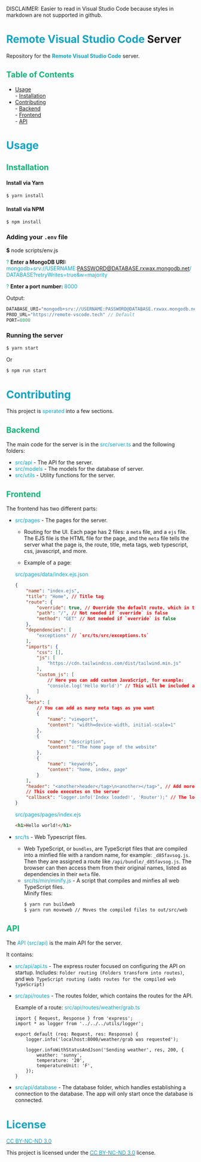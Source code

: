 DISCLAIMER: Easier to read in Visual Studio Code because styles in markdown are not supported in github.

<style>
bold {
    font-weight: bold;
}

green {
    color: #0eb676;
}

aqua {
    color: #12a3c6;
}

white {
    color: #cccccc;
}
</style>

# <aqua>Remote Visual Studio Code</aqua> Server

Repository for the <bold><aqua>Remote Visual Studio Code</aqua></bold> server.

## <green>Table of Contents</green>

<ul>

<li><a href="#usage">Usage</a></li>
    - <a href="#installation">Installation</a>
<li><a href="#contributing">Contributing</a></li>
    - <a href="#backend">Backend</a>
    <br>
    - <a href="#frontend">Frontend</a>
    <br>
    - <a href="#api">API</a>

</ul>

<div id="usage">

# <aqua>Usage</aqua>

<div id="installation">

## <green>Installation</green>

#### Install via Yarn

```bash
$ yarn install
```

#### Install via NPM

```bash
$ npm install
```

### Adding your `.env` file

<p><bold>$</bold> node scripts/env.js

<green>? </green><bold>Enter a MongoDB URI: </bold><aqua>mongodb+srv://USERNAME:PASSWORD@DATABASE.rxwax.mongodb.net/DATABASE?retryWrites=true&w=majority</aqua>

<green>? </green><bold>Enter a port number: </bold><aqua>8000</aqua>

</p>

Output:

```d
DATABASE_URI="mongodb+srv://USERNAME:PASSWORD@DATABASE.rxwax.mongodb.net/DATABASE?retryWrites=true&w=majority"
PROD_URL="https://remote-vscode.tech" // Default
PORT=8000
```

### Running the server

```bash
$ yarn start
```

Or

```bash
$ npm run start
```

</div>
</div>

<div id="contributing">

# <aqua>Contributing</aqua>

This project is <aqua>sperated</aqua> into a few sections.

<div id="backend">

## <green>Backend</green>

The main code for the server is in the <aqua>src/server.ts</aqua> and the following folders:

-   <aqua>src/api</aqua> - The API for the server.
-   <aqua>src/models</aqua> - The models for the database of server.
-   <aqua>src/utils</aqua> - Utility functions for the server.

</div>

<div id="frontend">

## <green>Frontend</green>

The frontend has two different parts:

-   <aqua>src/pages</aqua> - The pages for the server.

    -   Routing for the UI. Each page has 2 files: a `meta` file, and a `ejs` file. The EJS file is the HTML file for the page, and the `meta` file tells the server what the page is, the route, title, meta tags, web typescript, css, javascript, and more.

    -   Example of a page:

    <aqua>src/pages/data/index.ejs.json</aqua>

    ```JSON
    {
        "name": "index.ejs",
        "title": "Home", // Title tag
        "route": {
            "override": true, // Override the default route, which in this case would be `/index`
            "path": "/", // Not needed if `override` is false
            "method": "GET" // Not needed if `override` is false
        },
        "dependencies": [
            "exceptions" // `src/ts/src/exceptions.ts`
        ],
        "imports": {
            "css": [],
            "js": [
                "https://cdn.tailwindcss.com/dist/tailwind.min.js"
            ],
            "custom_js": [
                // Here you can add custom JavaScript, for example:
                "console.log('Hello World')" // This will be included as a <script> tag on the page
            ]
        },
        "meta": [
            // You can add as many meta tags as you want
            {
                "name": "viewport",
                "content": "width=device-width, initial-scale=1"
            },
            {
                "name": "description",
                "content": "The home page of the website"
            },
            {
                "name": "keywords",
                "content": "home, index, page"
            }
        ],
        "header": "<another>header</tag>\n<another></tag>", // Add more tags to the header
        // This code executes on the server
        "callback": "logger.info('Index loaded!', 'Router');" // The logger class is default imported for all callbacks
    }
    ```

    <aqua>src/pages/pages/index.ejs</aqua>

    ```html
    <h1>Hello world!</h1>
    ```

-   <aqua>src/ts</aqua> - Web Typescript files.
    -   Web TypeScript, or `bundles`, are TypeScript files that are compiled into a minfied file with a random name, for example: `_d85favsog.js`. Then they are assigned a route like `/api/bundle/_d85favsog.js`. The browser can then access them from their original names, listed as dependencies in their `meta` file.
    -   <aqua>src/ts/min/minify.js</aqua> - A script that compiles and minfies all web TypeScript files.
        <br>
        Minify files:
        ```bash
        $ yarn run buildweb
        $ yarn run moveweb // Moves the compiled files to out/src/web
        ```

</div>

<div id="api">

## <green>API</green>

The <aqua>API (src/api)</aqua> is the main API for the server.

It contains:

-   <aqua>src/api/api.ts</aqua> - The express router focused on configuring the API on startup. Includes: `Folder routing (Folders transform into routes)`, and `Web TypeScript routing (adds routes for the compiled web TypeScript)`

-   <aqua>src/api/routes</aqua> - The routes folder, which contains the routes for the API.

    Example of a route:
    <aqua>src/api/routes/weather/grab.ts</aqua>

    ```TS
    import { Request, Response } from 'express';
    import * as logger from '../../../utils/logger';

    export default (req: Request, res: Response) {
        logger.info('localhost:8000/weather/grab was requested');

        logger.infoWithStatusAndJson('Sending weather', res, 200, {
            weather: 'sunny',
            temperature: '20',
            temperatureUnit: 'F',
        });
    }
    ```

-   <aqua>src/api/database</aqua> - The database folder, which handles establishing a connection to the database. The app will only start once the database is connected.

</div>

</div>

# <aqua>License</aqua>

<a href="https://creativecommons.org/licenses/by-nc-nd/3.0/legalcode"><aqua>CC BY-NC-ND 3.0</aqua></a>

This project is licensed under the <a href="https://creativecommons.org/licenses/by-nc-nd/3.0/legalcode"><aqua>CC BY-NC-ND 3.0</aqua></a> license.
